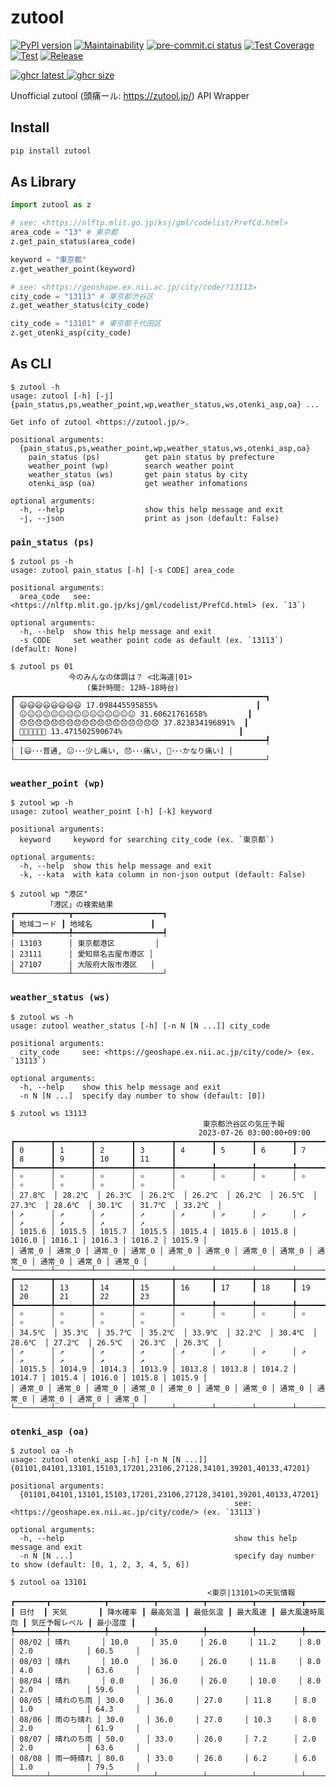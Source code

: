 # zutool

[![PyPI version](
  <https://badge.fury.io/py/zutool.svg>
  )](
  <https://badge.fury.io/py/zutool>
) [![Maintainability](
  <https://api.codeclimate.com/v1/badges/b999c03e104b0629e426/maintainability>
  )](
  <https://codeclimate.com/github/eggplants/zutool/maintainability>
) [![pre-commit.ci status](
  <https://results.pre-commit.ci/badge/github/eggplants/zutool/master.svg>
  )](
  <https://results.pre-commit.ci/latest/github/eggplants/zutool/master>
) [![Test Coverage](
  <https://api.codeclimate.com/v1/badges/b999c03e104b0629e426/test_coverage>
  )](
  <https://codeclimate.com/github/eggplants/zutool/test_coverage>
) [![Test](
  <https://github.com/eggplants/zutool/actions/workflows/test.yml/badge.svg>
  )](
  <https://github.com/eggplants/zutool/actions/workflows/test.yml>
) [![Release](
  <https://github.com/eggplants/zutool/actions/workflows/release.yml/badge.svg>
  )](
  <https://github.com/eggplants/zutool/actions/workflows/release.yml>
)

[![ghcr latest](
  <https://ghcr-badge.deta.dev/eggplants/zutool/latest_tag?trim=major&label=latest>
 ) ![ghcr size](
  <https://ghcr-badge.deta.dev/eggplants/zutool/size>
)](
  <https://github.com/eggplants/zutool/pkgs/container/zutool>
)

Unofficial zutool (頭痛ール: <https://zutool.jp/>) API Wrapper

## Install

```bash
pip install zutool
```

## As Library

```python
import zutool as z

# see: <https://nlftp.mlit.go.jp/ksj/gml/codelist/PrefCd.html>
area_code = "13" # 東京都
z.get_pain_status(area_code)

keyword = "東京都"
z.get_weather_point(keyword)

# see: <https://geoshape.ex.nii.ac.jp/city/code/?13113>
city_code = "13113" # 東京都渋谷区
z.get_weather_status(city_code)

city_code = "13101" # 東京都千代田区
z.get_otenki_asp(city_code)
```

## As CLI

```shellsession
$ zutool -h
usage: zutool [-h] [-j] {pain_status,ps,weather_point,wp,weather_status,ws,otenki_asp,oa} ...

Get info of zutool <https://zutool.jp/>.

positional arguments:
  {pain_status,ps,weather_point,wp,weather_status,ws,otenki_asp,oa}
    pain_status (ps)          get pain status by prefecture
    weather_point (wp)        search weather point
    weather_status (ws)       get pain status by city
    otenki_asp (oa)           get weather infomations

optional arguments:
  -h, --help                  show this help message and exit
  -j, --json                  print as json (default: False)
```

### `pain_status (ps)`

```shellsession
$ zutool ps -h
usage: zutool pain_status [-h] [-s CODE] area_code

positional arguments:
  area_code   see: <https://nlftp.mlit.go.jp/ksj/gml/codelist/PrefCd.html> (ex. `13`)

optional arguments:
  -h, --help  show this help message and exit
  -s CODE     set weather point code as default (ex. `13113`) (default: None)
```

```shellsession
$ zutool ps 01
             今のみんなの体調は？ <北海道|01>
                 (集計時間: 12時-18時台)
┏━━━━━━━━━━━━━━━━━━━━━━━━━━━━━━━━━━━━━━━━━━━━━━━━━━━━━━━━┓
┃ 😃😃😃😃😃😃😃😃 17.098445595855%                      ┃
┃ 😐😐😐😐😐😐😐😐😐😐😐😐😐😐😐 31.60621761658%         ┃
┃ 😞😞😞😞😞😞😞😞😞😞😞😞😞😞😞😞😞😞 37.823834196891%  ┃
┃ 🤯🤯🤯🤯🤯🤯 13.471502590674%                          ┃
┡━━━━━━━━━━━━━━━━━━━━━━━━━━━━━━━━━━━━━━━━━━━━━━━━━━━━━━━━┩
│ [😃･･･普通, 😐･･･少し痛い, 😞･･･痛い, 🤯･･･かなり痛い] │
└────────────────────────────────────────────────────────┘
```

### `weather_point (wp)`

```shellsession
$ zutool wp -h
usage: zutool weather_point [-h] [-k] keyword

positional arguments:
  keyword     keyword for searching city_code (ex. `東京都`)

optional arguments:
  -h, --help  show this help message and exit
  -k, --kata  with kata column in non-json output (default: False)
```

```shellsession
$ zutool wp "港区"
        「港区」の検索結果
┏━━━━━━━━━━━━┳━━━━━━━━━━━━━━━━━━━━┓
┃ 地域コード ┃ 地域名             ┃
┡━━━━━━━━━━━━╇━━━━━━━━━━━━━━━━━━━━┩
│ 13103      │ 東京都港区         │
│ 23111      │ 愛知県名古屋市港区 │
│ 27107      │ 大阪府大阪市港区   │
└────────────┴────────────────────┘
```

### `weather_status (ws)`

```shellsession
$ zutool ws -h
usage: zutool weather_status [-h] [-n N [N ...]] city_code

positional arguments:
  city_code     see: <https://geoshape.ex.nii.ac.jp/city/code/> (ex. `13113`)

optional arguments:
  -h, --help    show this help message and exit
  -n N [N ...]  specify day number to show (default: [0])
```

```shellsession
$ zutool ws 13113
                                           東京都渋谷区の気圧予報
                                          2023-07-26 03:00:00+09:00
┏━━━━━━━━┳━━━━━━━━┳━━━━━━━━┳━━━━━━━━┳━━━━━━━━┳━━━━━━━━┳━━━━━━━━┳━━━━━━━━┳━━━━━━━━┳━━━━━━━━┳━━━━━━━━┳━━━━━━━━┓
┃ 0      ┃ 1      ┃ 2      ┃ 3      ┃ 4      ┃ 5      ┃ 6      ┃ 7      ┃ 8      ┃ 9      ┃ 10     ┃ 11     ┃
┡━━━━━━━━╇━━━━━━━━╇━━━━━━━━╇━━━━━━━━╇━━━━━━━━╇━━━━━━━━╇━━━━━━━━╇━━━━━━━━╇━━━━━━━━╇━━━━━━━━╇━━━━━━━━╇━━━━━━━━┩
│ ☼      │ ☼      │ ☼      │ ☼      │ ☼      │ ☼      │ ☼      │ ☼      │ ☼      │ ☼      │ ☼      │ ☼      │
│ 27.8℃  │ 28.2℃  │ 26.3℃  │ 26.2℃  │ 26.2℃  │ 26.2℃  │ 26.5℃  │ 27.3℃  │ 28.6℃  │ 30.1℃  │ 31.7℃  │ 33.2℃  │
│ ↗      │ ↗      │ ↗      │ ↗      │ ↗      │ ↗      │ ↗      │ ↗      │ ↗      │ ↗      │ ↗      │ ↗      │
│ 1015.6 │ 1015.5 │ 1015.7 │ 1015.5 │ 1015.4 │ 1015.6 │ 1015.8 │ 1016.0 │ 1016.1 │ 1016.3 │ 1016.2 │ 1015.9 │
│ 通常_0 │ 通常_0 │ 通常_0 │ 通常_0 │ 通常_0 │ 通常_0 │ 通常_0 │ 通常_0 │ 通常_0 │ 通常_0 │ 通常_0 │ 通常_0 │
└────────┴────────┴────────┴────────┴────────┴────────┴────────┴────────┴────────┴────────┴────────┴────────┘
┏━━━━━━━━┳━━━━━━━━┳━━━━━━━━┳━━━━━━━━┳━━━━━━━━┳━━━━━━━━┳━━━━━━━━┳━━━━━━━━┳━━━━━━━━┳━━━━━━━━┳━━━━━━━━┳━━━━━━━━┓
┃ 12     ┃ 13     ┃ 14     ┃ 15     ┃ 16     ┃ 17     ┃ 18     ┃ 19     ┃ 20     ┃ 21     ┃ 22     ┃ 23     ┃
┡━━━━━━━━╇━━━━━━━━╇━━━━━━━━╇━━━━━━━━╇━━━━━━━━╇━━━━━━━━╇━━━━━━━━╇━━━━━━━━╇━━━━━━━━╇━━━━━━━━╇━━━━━━━━╇━━━━━━━━┩
│ ☼      │ ☼      │ ☼      │ ☼      │ ☼      │ ☼      │ ☼      │ ☼      │ ☼      │ ☼      │ ☼      │ ☼      │
│ 34.5℃  │ 35.3℃  │ 35.7℃  │ 35.2℃  │ 33.9℃  │ 32.2℃  │ 30.4℃  │ 28.6℃  │ 27.2℃  │ 26.5℃  │ 26.3℃  │ 26.3℃  │
│ ↗      │ ↗      │ ↗      │ ↗      │ ↗      │ ↗      │ ↗      │ ↗      │ ↗      │ ↗      │ ↗      │ ↗      │
│ 1015.5 │ 1014.9 │ 1014.3 │ 1013.9 │ 1013.8 │ 1013.8 │ 1014.2 │ 1014.7 │ 1015.4 │ 1016.0 │ 1015.8 │ 1015.9 │
│ 通常_0 │ 通常_0 │ 通常_0 │ 通常_0 │ 通常_0 │ 通常_0 │ 通常_0 │ 通常_0 │ 通常_0 │ 通常_0 │ 通常_0 │ 通常_0 │
└────────┴────────┴────────┴────────┴────────┴────────┴────────┴────────┴────────┴────────┴────────┴────────┘
```

### `otenki_asp (oa)`

```shellsession
$ zutool oa -h
usage: zutool otenki_asp [-h] [-n N [N ...]] {01101,04101,13101,15103,17201,23106,27128,34101,39201,40133,47201}

positional arguments:
  {01101,04101,13101,15103,17201,23106,27128,34101,39201,40133,47201}
                                                  see: <https://geoshape.ex.nii.ac.jp/city/code/> (ex. `13113`)

optional arguments:
  -h, --help                                      show this help message and exit
  -n N [N ...]                                    specify day number to show (default: [0, 1, 2, 3, 4, 5, 6])
```

```shellsession
$ zutool oa 13101
                                            <東京|13101>の天気情報
┏━━━━━━━┳━━━━━━━━━━━━┳━━━━━━━━━━┳━━━━━━━━━━┳━━━━━━━━━━┳━━━━━━━━━━┳━━━━━━━━━━━━━━━━┳━━━━━━━━━━━━━━━━┳━━━━━━━━━━┓
┃ 日付  ┃ 天気       ┃ 降水確率 ┃ 最高気温 ┃ 最低気温 ┃ 最大風速 ┃ 最大風速時風向 ┃ 気圧予報レベル ┃ 最小湿度 ┃
┡━━━━━━━╇━━━━━━━━━━━━╇━━━━━━━━━━╇━━━━━━━━━━╇━━━━━━━━━━╇━━━━━━━━━━╇━━━━━━━━━━━━━━━━╇━━━━━━━━━━━━━━━━╇━━━━━━━━━━┩
│ 08/02 │ 晴れ       │ 10.0     │ 35.0     │ 26.0     │ 11.2     │ 8.0            │ 2.0            │ 60.5     │
│ 08/03 │ 晴れ       │ 10.0     │ 36.0     │ 26.0     │ 11.8     │ 8.0            │ 4.0            │ 63.6     │
│ 08/04 │ 晴れ       │ 0.0      │ 36.0     │ 26.0     │ 10.0     │ 8.0            │ 2.0            │ 59.6     │
│ 08/05 │ 晴れのち雨 │ 30.0     │ 36.0     │ 27.0     │ 11.8     │ 8.0            │ 1.0            │ 64.3     │
│ 08/06 │ 雨のち晴れ │ 30.0     │ 36.0     │ 27.0     │ 10.3     │ 8.0            │ 2.0            │ 61.9     │
│ 08/07 │ 晴れのち雨 │ 50.0     │ 33.0     │ 26.0     │ 7.2      │ 2.0            │ 2.0            │ 63.6     │
│ 08/08 │ 雨一時晴れ │ 80.0     │ 33.0     │ 26.0     │ 6.2      │ 6.0            │ 1.0            │ 79.5     │
└───────┴────────────┴──────────┴──────────┴──────────┴──────────┴────────────────┴────────────────┴──────────┘
```

